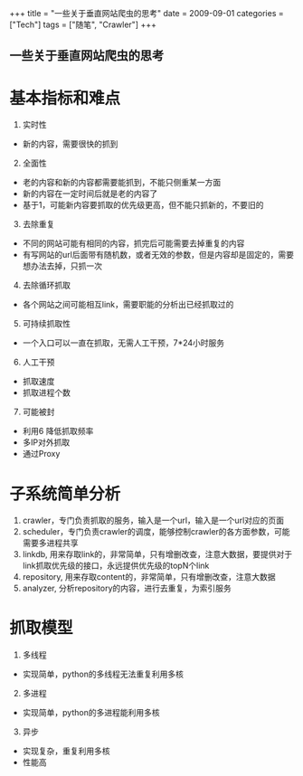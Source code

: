 +++
title = "一些关于垂直网站爬虫的思考"
date = 2009-09-01
categories = ["Tech"]
tags = ["随笔", "Crawler"]
+++

**一些关于垂直网站爬虫的思考**
------

基本指标和难点
===
1. 实时性
 - 新的内容，需要很快的抓到
2. 全面性
 - 老的内容和新的内容都需要能抓到，不能只侧重某一方面
 - 新的内容在一定时间后就是老的内容了
 - 基于1，可能新内容要抓取的优先级更高，但不能只抓新的，不要旧的
3. 去除重复
 - 不同的网站可能有相同的内容，抓完后可能需要去掉重复的内容
 - 有写网站的url后面带有随机数，或者无效的参数，但是内容却是固定的，需要想办法去掉，只抓一次
4. 去除循环抓取
 - 各个网站之间可能相互link，需要职能的分析出已经抓取过的
5. 可持续抓取性
 - 一个入口可以一直在抓取，无需人工干预，7*24小时服务
6. 人工干预
 - 抓取速度
 - 抓取进程个数
7. 可能被封
 - 利用6 降低抓取频率
 - 多IP对外抓取
 - 通过Proxy


子系统简单分析
===
1. crawler，专门负责抓取的服务，输入是一个url，输入是一个url对应的页面
2. scheduler，专门负责crawler的调度，能够控制crawler的各方面参数，可能需要多进程共享
3. linkdb, 用来存取link的，非常简单，只有增删改查，注意大数据，要提供对于link抓取优先级的接口，永远提供优先级的topN个link
4. repository, 用来存取content的，非常简单，只有增删改查，注意大数据
5. analyzer, 分析repository的内容，进行去重复，为索引服务


抓取模型
===
1. 多线程
 - 实现简单，python的多线程无法重复利用多核
2. 多进程
 - 实现简单，python的多进程能利用多核
3. 异步
 - 实现复杂，重复利用多核
 - 性能高


